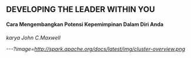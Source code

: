 ## DEVELOPING THE LEADER WITHIN YOU

<h4> Cara Mengembangkan Potensi Kepemimpinan Dalam Diri Anda</h4>
<h6> karya John C.Maxwell


---?image=http://spark.apache.org/docs/latest/img/cluster-overview.png
